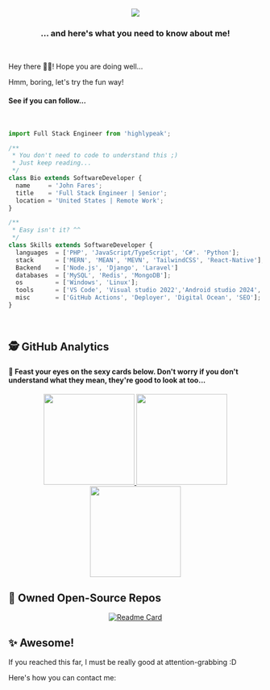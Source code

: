 <h1 align="center">
  <img src="https://raw.githubusercontent.com/highlypeak/highlypeak/master/.github/assets/header.png" />
</h1>

<h3 align='center'>
  ... and here's what you need to know about me!
</h3>

<br>
<p>Hey there 👋🏼! Hope you are doing well... </p>

<p>Hmm, boring, let's try the fun way! </p>

<h4>See if you can follow...</h4>

<br>

```js
import Full Stack Engineer from 'highlypeak';

/**
 * You don't need to code to understand this ;)
 * Just keep reading...
 */
class Bio extends SoftwareDeveloper {
  name     = 'John Fares';
  title    = 'Full Stack Engineer | Senior';
  location = 'United States | Remote Work';
}

/**
 * Easy isn't it? ^^
 */
class Skills extends SoftwareDeveloper {
  languages  = ['PHP', 'JavaScript/TypeScript', 'C#'. 'Python'];
  stack      = ['MERN', 'MEAN', 'MEVN', 'TailwindCSS', 'React-Native'];
  Backend    = ['Node.js', 'Django', 'Laravel']
  databases  = ['MySQL', 'Redis', 'MongoDB'];
  os         = ['Windows', 'Linux'];
  tools      = ['VS Code', 'Visual studio 2022','Android studio 2024','Adobe Suite'];
  misc       = ['GitHub Actions', 'Deployer', 'Digital Ocean', 'SEO'];
}
```

<br>

## 🕵️ GitHub Analytics 

#### 👀 Feast your eyes on the sexy cards below. Don't worry if you don't understand what they mean, they're good to look at too...

<p align="center">
<a href="https://github.com/usernotnull">
  <img height="180em" src="https://github-readme-stats.vercel.app/api?username=usernotnull&count_private=true&show_icons=true&theme=dark" />
  <img height="180em" src="https://github-readme-stats-eight-theta.vercel.app/api/top-langs/?username=usernotnull&theme=dark&layout=compact" />
  <img align="center" height="180em" src="https://github-readme-streak-stats.herokuapp.com/?user=usernotnull&theme=dark"/>
</a>
</p>

## 🚀 Owned Open-Source Repos

<div align="center">

[![Readme Card](https://github-readme-stats.vercel.app/api/pin/?username=usernotnull&repo=tall-toasts&show_owner=1&theme=dark)](https://github.com/usernotnull/tall-toasts)

</div>

## ✨ Awesome!

If you reached this far, I must be really good at attention-grabbing :D

Here's how you can contact me:
<div align='center'>
  <a href="highlypeak202@outlook.com"></a>
</div>
